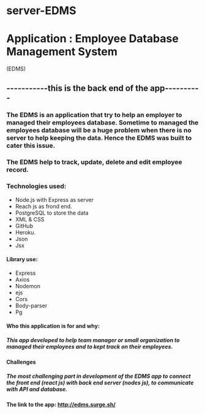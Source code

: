 # server-EDMS

# Application : Employee Database Management System 
(EDMS)

## -----------this is the back end of the app----------

### The EDMS is an application that try to help an employer to managed their employees database. Sometime to managed the employees database will be a huge problem when there is no server to help keeping the data. Hence the EDMS was built to cater this issue.
### The EDMS help to track, update, delete and edit employee record. 

### Technologies used:
- Node.js with Express as server 
- Reach js as frond end.
-	PostgreSQL to store the data
-	XML & CSS
-	GitHub
-	Heroku. 
-	Json
-	Jsx
#### Library use:
-	Express
-	Axios
-	Nodemon
-	ejs
-	Cors
-	Body-parser
-	Pg


#### Who this application is for and why:
##### This app developed to help team manager or small organization  to managed their employees and to kept track on their employees. 
 
#### Challenges
##### The most challenging part in development of the  EDMS app to connect the front end (react js) with back end server (nodes js), to communicate with API and database.

#### The link to the app: http://edms.surge.sh/ 

